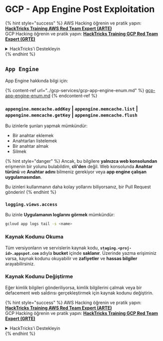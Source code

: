 # GCP - App Engine Post Exploitation

{% hint style="success" %}
AWS Hacking öğrenin ve pratik yapın:<img src="/.gitbook/assets/image.png" alt="" data-size="line">[**HackTricks Training AWS Red Team Expert (ARTE)**](https://training.hacktricks.xyz/courses/arte)<img src="/.gitbook/assets/image.png" alt="" data-size="line">\
GCP Hacking öğrenin ve pratik yapın: <img src="/.gitbook/assets/image (2).png" alt="" data-size="line">[**HackTricks Training GCP Red Team Expert (GRTE)**<img src="/.gitbook/assets/image (2).png" alt="" data-size="line">](https://training.hacktricks.xyz/courses/grte)

<details>

<summary>HackTricks'i Destekleyin</summary>

* [**Abonelik planlarını**](https://github.com/sponsors/carlospolop) kontrol edin!
* **💬 Discord grubuna** [**katılın**](https://discord.gg/hRep4RUj7f) veya [**telegram grubuna**](https://t.me/peass) katılın ya da **Twitter'da** 🐦 [**@hacktricks\_live**](https://twitter.com/hacktricks\_live) **bizi takip edin.**
* **HackTricks'e PR göndererek hacking ipuçlarını paylaşın** [**HackTricks**](https://github.com/carlospolop/hacktricks) ve [**HackTricks Cloud**](https://github.com/carlospolop/hacktricks-cloud) github depolarına.

</details>
{% endhint %}

## `App Engine`

App Engine hakkında bilgi için:

{% content-ref url="../gcp-services/gcp-app-engine-enum.md" %}
[gcp-app-engine-enum.md](../gcp-services/gcp-app-engine-enum.md)
{% endcontent-ref %}

### `appengine.memcache.addKey` | `appengine.memcache.list` | `appengine.memcache.getKey` | `appengine.memcache.flush`

Bu izinlerle şunları yapmak mümkündür:

* Bir anahtar eklemek
* Anahtarları listelemek
* Bir anahtar almak
* Silmek

{% hint style="danger" %}
Ancak, bu bilgilere **yalnızca web konsolundan** erişmenin bir yolunu bulabildim, **cli'den** değil. Web konsolunda **Anahtar türünü** ve **Anahtar adını** bilmeniz gerekiyor veya **app engine çalışan uygulamasından**.

Bu izinleri kullanmanın daha kolay yollarını biliyorsanız, bir Pull Request gönderin!
{% endhint %}

### `logging.views.access`

Bu izinle **Uygulamanın loglarını görmek** mümkündür:
```bash
gcloud app logs tail -s <name>
```
### Kaynak Kodunu Okuma

Tüm versiyonların ve servislerin kaynak kodu, **`staging.<proj-id>.appspot.com`** adıyla **bucket** içinde **saklanır**. Üzerinde yazma erişiminiz varsa, kaynak kodunu okuyabilir ve **zafiyetler** ve **hassas bilgiler** arayabilirsiniz.

### Kaynak Kodunu Değiştirme

Eğer kimlik bilgileri gönderiliyorsa, kimlik bilgilerini çalmak veya bir defacement web saldırısı gerçekleştirmek için kaynak kodunu değiştirin.

{% hint style="success" %}
AWS Hacking öğrenin ve pratik yapın:<img src="/.gitbook/assets/image.png" alt="" data-size="line">[**HackTricks Training AWS Red Team Expert (ARTE)**](https://training.hacktricks.xyz/courses/arte)<img src="/.gitbook/assets/image.png" alt="" data-size="line">\
GCP Hacking öğrenin ve pratik yapın: <img src="/.gitbook/assets/image (2).png" alt="" data-size="line">[**HackTricks Training GCP Red Team Expert (GRTE)**<img src="/.gitbook/assets/image (2).png" alt="" data-size="line">](https://training.hacktricks.xyz/courses/grte)

<details>

<summary>HackTricks'i Destekleyin</summary>

* [**abonelik planlarını**](https://github.com/sponsors/carlospolop) kontrol edin!
* 💬 [**Discord grubuna**](https://discord.gg/hRep4RUj7f) veya [**telegram grubuna**](https://t.me/peass) katılın ya da **Twitter** 🐦 [**@hacktricks\_live**](https://twitter.com/hacktricks\_live) üzerinde bizi takip edin.
* **HackTricks** ve [**HackTricks Cloud**](https://github.com/carlospolop/hacktricks-cloud) github repolarına PR göndererek hacking ipuçlarını paylaşın.

</details>
{% endhint %}
